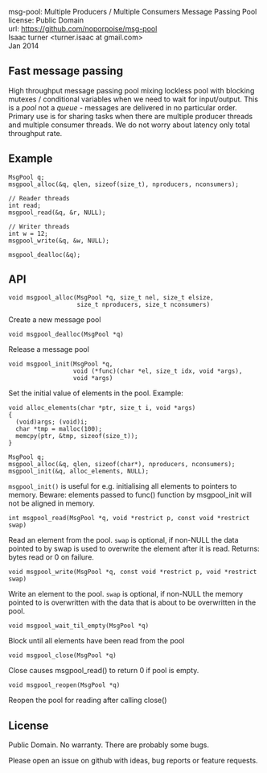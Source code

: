 msg-pool: Multiple Producers / Multiple Consumers Message Passing Pool  
license: Public Domain  
url: https://github.com/noporpoise/msg-pool  
Isaac turner <turner.isaac at gmail.com>  
Jan 2014

Fast message passing
--------------------

High throughput message passing pool mixing lockless pool with blocking mutexes
/ conditional variables when we need to wait for input/output.
This is a *pool* not a *queue* - messages are delivered in no particular order. 
Primary use is for sharing tasks when there are multiple producer threads and
multiple consumer threads.
We do not worry about latency only total throughput rate.

Example
-------

    MsgPool q;
    msgpool_alloc(&q, qlen, sizeof(size_t), nproducers, nconsumers);

    // Reader threads
    int read;
    msgpool_read(&q, &r, NULL);

    // Writer threads
    int w = 12;
    msgpool_write(&q, &w, NULL);

    msgpool_dealloc(&q);

API
---

    void msgpool_alloc(MsgPool *q, size_t nel, size_t elsize,
                       size_t nproducers, size_t nconsumers)

Create a new message pool

    void msgpool_dealloc(MsgPool *q)

Release a message pool

    void msgpool_init(MsgPool *q,
                      void (*func)(char *el, size_t idx, void *args),
                      void *args)

Set the initial value of elements in the pool. Example:

    void alloc_elements(char *ptr, size_t i, void *args)
    {
      (void)args; (void)i;
      char *tmp = malloc(100);
      memcpy(ptr, &tmp, sizeof(size_t));
    }

    MsgPool q;
    msgpool_alloc(&q, qlen, sizeof(char*), nproducers, nconsumers);
    msgpool_init(&q, alloc_elements, NULL);

`msgpool_init()` is useful for e.g. initialising all elements to pointers to memory.
Beware: elements passed to func() function by msgpool_init will not be aligned in
memory.

    int msgpool_read(MsgPool *q, void *restrict p, const void *restrict swap)

Read an element from the pool. `swap` is optional, if non-NULL the data pointed
to by swap is used to overwrite the element after it is read.
Returns: bytes read or 0 on failure.

    void msgpool_write(MsgPool *q, const void *restrict p, void *restrict swap)

Write an element to the pool.  `swap` is optional, if non-NULL the memory pointed
to is overwritten with the data that is about to be overwritten in the pool.

    void msgpool_wait_til_empty(MsgPool *q)

Block until all elements have been read from the pool

    void msgpool_close(MsgPool *q)

Close causes msgpool_read() to return 0 if pool is empty.

    void msgpool_reopen(MsgPool *q)

Reopen the pool for reading after calling close()

License
-------

Public Domain. No warranty. There are probably some bugs.

Please open an issue on github with ideas, bug reports or feature requests.
